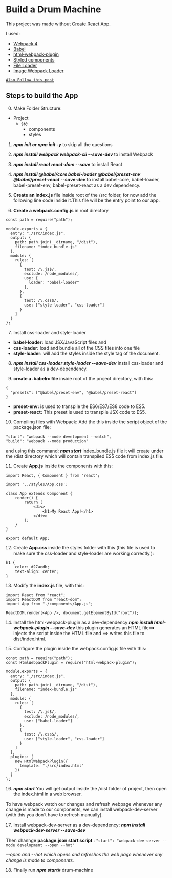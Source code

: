 # Build a Drum Machine

This project was made without [Create React App](https://github.com/facebook/create-react-app).

I used:
- [Webpack 4](https://webpack.js.org/)
- [Babel](https://babeljs.io/)
- [html-webpack-plugin](https://github.com/jantimon/html-webpack-plugin)
- [Styled components](https://www.styled-components.com/)
- [File Loader](https://github.com/webpack-contrib/file-loader)
- [Image Webpack Loader](https://www.npmjs.com/package/image-webpack-loader)



[`Also Follow this post`](https://www.valentinog.com/blog/babel/)

## Steps to build the App

 0. Make Folder Structure:
- Project
  - src
     - components
     - styles

 1. **_npm init or npm init -y_** to skip all the questions

 2. **_npm install webpack webpack-cli --save-dev_** to install Webpack

 3. **_npm install react react-dom --save_** to install React

 4. **_npm install @babel/core babel-loader @babel/preset-env @babel/preset-react --save-dev_** to install babel-core, babel-loader, babel-preset-env, babel-preset-react as a dev dependency.

 5. **Create an index.js** file inside root of the /src folder, for now add the following line code inside it.This file will be the entry point to our app.
<!--
<!DOCTYPE html> <html lang="en">
<head>
    <meta charset="UTF-8">
    <meta name="viewport" content="width=device-width, initial-scale=1.0">
    <meta http-equiv="X-UA-Compatible" content="ie=edge">
    <title>React Boilerplate</title>
</head>
<body>
    <div id="root"></div>
</body>
</html>
-->

 6. **Create a webpack.config.js** in root directory

```
const path = require("path");

module.exports = {
  entry: "./src/index.js",
  output: {
    path: path.join(__dirname, "/dist"),
    filename: "index_bundle.js"
  },
  module: {
    rules: [
      {
        test: /\.js$/,
        exclude: /node_modules/,
        use: {
          loader: "babel-loader"
        },
      },
      {
        test: /\.css$/,
        use: ["style-loader", "css-loader"]
      }
    ]
  }
};
```
 7. Install css-loader and style-loader

- **babel-loader:** load JSX/JavaScript files and 
- **css-loader:** load and bundle all of the CSS files into one file
- **style-loader:** will add the styles inside the style tag of the document.

 8. **_npm install css-loader style-loader --save-dev_** install css-loader and style-loader as a dev-dependency.

 9. **create a .babelrc file** inside root of the project directory, with this: 
```
{
  "presets": ["@babel/preset-env", "@babel/preset-react"]
}
```
- **preset-env:** is used to transpile the ES6/ES7/ES8 code to ES5.
- **preset-react:** This preset is used to transpile JSX code to ES5.

 10. Compiling files with Webpack:
Add the this inside the script object of the package.json file:
```
"start": "webpack --mode development --watch",
"build": "webpack --mode production"
```
and using this command: **_npm start_**
index_bundle.js file it will create under the /dist directory which will contain transpiled ES5 code from index.js file.

 11. Create **App.js** inside the components with this:

```
import React, { Component } from "react";

import '../styles/App.css';

class App extends Component {
    render() {
        return (
            <div>
                <h1>My React App!</h1>
            </div>
        );
    }
}

export default App;
```
 12. Create **App.css** inside the styles folder with this (this file is used to make sure the css-loader and style-loader are working correctly.):

```
h1 {
    color: #27aedb;
    text-align: center;
}
```

 13. Modify the **index.js** file, with this:

```
import React from "react";
import ReactDOM from "react-dom";
import App from "./components/App.js";

ReactDOM.render(<App />, document.getElementById("root"));
```

 14. Install the html-webpack-plugin as a dev-dependency 
**_npm install html-webpack-plugin --save-dev_**
this plugin generates an HTML file==> injects the script inside the HTML file and ==> writes this file to dist/index.html.

 15. Configure the plugin inside the webpack.config.js file with this: 

```
const path = require("path");
const HtmlWebpackPlugin = require("html-webpack-plugin");

module.exports = {
  entry: "./src/index.js",
  output: {
    path: path.join(__dirname, "/dist"),
    filename: "index-bundle.js"
  },
  module: {
    rules: [
      {
        test: /\.js$/,
        exclude: /node_modules/,
        use: ["babel-loader"]
      },
      {
        test: /\.css$/,
        use: ["style-loader", "css-loader"]
      }
    ]
  },
  plugins: [
    new HtmlWebpackPlugin({
      template: "./src/index.html"
    })
  ]
};
```

 16. **_npm start_**
You will get output inside the /dist folder of project, then open the index.html in a web browser.

To have webpack watch our changes and refresh webpage whenever any change is made to our components, we can install webpack-dev-server (with this you don´t have to refresh manually).

 17. Install webpack-dev-server as a dev-dependency: _**npm install webpack-dev-server --save-dev**_

Then channge **package.json start script** : 
``` "start": "webpack-dev-server --mode development --open --hot" ```

_--open and --hot which opens and refreshes the web page whenever any change is made to components._

 18. Finally run **_npm start_**# drum-machine
